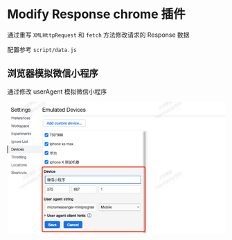 # Modify Response chrome 插件

通过重写 `XMLHttpRequest` 和 `fetch` 方法修改请求的 Response 数据

配置参考 `script/data.js`
## 浏览器模拟微信小程序

通过修改 userAgent 模拟微信小程序

![device](./mock.png)
